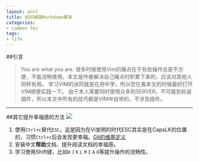 ```yaml
---
layout: post
title: 如何编辑Markdown脚本
categories:
- Common Tec
tags:
- life
---
```




##引言

> You are what you are. 很多时候使用Vim的痛点在于有些操作总是不方便，不能流畅使用，本文是作者解决自己痛点时积累下来的，应该对其他人同样有用。
> 学习VIM的诀窍就是在用中学，所以您在看本文的时候最好打开VIM顺便实践一下。
> 由于本人需要同时使用众多的SERVER，不可能到处装插件，所以本文中所有的技巧都是VIM中自带的，不涉及插件。

--------


##其它提升幸福感的方法
![](/media/pic2014/0218-0.png)


1.  使用`Ctrl+c`替代`ESC`。这是因为在Vi发明的时代ESC其实是在CapsLK的位置的，习惯`Ctrl+c`后会发现更幸福。[Git的维基定义](http://zh.wikipedia.org/wiki/Git)
1.  安装中文**帮助**文档，提升阅读文档的幸福感。
1.  学习使用Shift键，比如`H` `J` `K` `L` `M` `I` `A` `O`等提升操作的流畅性。

